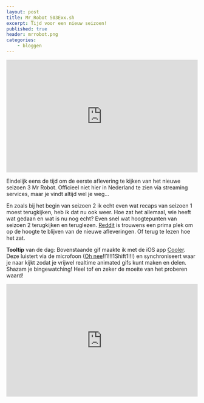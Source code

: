 ```yaml
---
layout: post
title: Mr_Robot S03Exx.sh
excerpt: Tijd voor een nieuw seizoen!
published: true
header: mrrobot.png
categories: 
    - bloggen
---
```


<div class='bw-embed-container' style='position: relative; padding: 10px 0 57%; height: 0; overflow: hidden;'><iframe id='bw-embed-frame' src='https://on.clr.tv/5235' frameborder='0' scrolling='no' width='500' height='310' allowfullscreen style='position: absolute; top: 0; left: 0; width: 100%; height: 100%;'></iframe></div>

Eindelijk eens de tijd om de eerste aflevering te kijken van het nieuwe seizoen 3 Mr Robot. Officieel niet hier in Nederland te zien via streaming services, maar je vindt altijd wel je weg... 

En zoals bij het begin van seizoen 2 ik echt even wat recaps van seizoen 1 moest terugkijken, heb ik dat nu ook weer. Hoe zat het allemaal, wie heeft wat gedaan en wat is nu nog echt? Even snel wat hoogtepunten van seizoen 2 terugkijken en teruglezen. [Reddit][1] is trouwens een prima plek om op de hoogte te blijven van de nieuwe afleveringen. Of terug te lezen hoe het zat.

**Tooltip** van de dag: Bovenstaande gif maakte ik met de iOS app [Cooler][2]. Deze luistert via de microfoon ([Oh nee][3]!!1!!!1Shift1!!!) en synchroniseert waar je naar kijkt zodat je vrijwel realtime animated gifs kunt maken en delen. Shazam je bingewatching! Heel tof en zeker de moeite van het proberen waard!


<div class='bw-embed-container' style='position: relative; padding: 10px 0 57%; height: 0; overflow: hidden;'><iframe id='bw-embed-frame' src='https://on.clr.tv/a21D' frameborder='0' scrolling='no' width='500' height='310' allowfullscreen style='position: absolute; top: 0; left: 0; width: 100%; height: 100%;'></iframe></div>


[1]:	https://www.reddit.com/r/MrRobot/
[2]:	https://cooler.tv/
[3]:	http://numrush.nl/2017/10/30/facebook-ontkent-microfoon-afluistert/